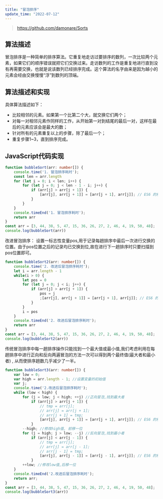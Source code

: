 ```yaml
---
title: "冒泡排序"
update_time: "2022-07-12"
---
```


> https://github.com/damonare/Sorts

## 算法描述

冒泡排序是一种简单的排序算法。它重复地走访过要排序的数列，一次比较两个元素，如果它们的顺序错误就把它们交换过来。走访数列的工作是重复地进行直到没有再需要交换，也就是说该数列已经排序完成。这个算法的名字由来是因为越小的元素会经由交换慢慢“浮”到数列的顶端。

## 算法描述和实现

具体算法描述如下：

- 比较相邻的元素。如果第一个比第二个大，就交换它们两个；
- 对每一对相邻元素作同样的工作，从开始第一对到结尾的最后一对，这样在最后的元素应该会是最大的数；
- 针对所有的元素重复以上的步骤，除了最后一个；
- 重复步骤1~3，直到排序完成。

## JavaScript代码实现

```typescript
function bubbleSort(arr: number[]) {
    console.time('1. 冒泡排序耗时');
    const len = arr.length
    for (let i = 0; i < len; i++) {
        for (let j = 0; j < len - 1 - i; j++) {
            if (arr[j] > arr[j + 1]) {
                [arr[j], arr[j + 1]] = [arr[j + 1], arr[j]]; // ES6 的解构来进行元素交换
            }
        }
    }
    console.timeEnd('1. 冒泡排序耗时');
    return arr
}
const arr = [3, 44, 38, 5, 47, 15, 36, 26, 27, 2, 46, 4, 19, 50, 48];
console.log(bubbleSort(arr))
```

改进冒泡排序： 设置一标志性变量pos,用于记录每趟排序中最后一次进行交换的位置。由于pos位置之后的记录均已交换到位,故在进行下一趟排序时只要扫描到pos位置即可。

```typescript
function bubbleSort2(arr: number[]) {
    console.time('2. 改进后冒泡排序耗时');
    let i = arr.length - 1
    while(i > 0) {
        let pos = 0
        for (let j = 0; j < i; j++) {
            if (arr[j] > arr[j + 1]) {
                pos = j
                ;[arr[j], arr[j + 1]] = [arr[j + 1], arr[j]]; // ES6 的解构来进行元素交换
            }
        }
        i = pos
    }
    console.timeEnd('2. 改进后冒泡排序耗时');
    return arr
}
const arr = [3, 44, 38, 5, 47, 15, 36, 26, 27, 2, 46, 4, 19, 50, 48];
console.log(bubbleSort2(arr))
```

传统冒泡排序中每一趟排序操作只能找到一个最大值或最小值,我们考虑利用在每趟排序中进行正向和反向两遍冒泡的方法一次可以得到两个最终值(最大者和最小者) , 从而使排序趟数几乎减少了一半。

```typescript
function bubbleSort3(arr: number[]) {
    var low = 0;
    var high = arr.length - 1; //设置变量的初始值
    var j;
    console.time('2.改进后冒泡排序耗时');
    while (low < high) {
        for (j = low; j < high; ++j) //正向冒泡,找到最大者
            if (arr[j] > arr[j + 1]) {
                // tmp = arr[j];
                // arr[j] = arr[j + 1];
                // arr[j + 1] = tmp;
                [arr[j], arr[j + 1]] = [arr[j + 1], arr[j]]; // ES6 的解构来进行元素交换
            }
        --high; //修改high值, 前移一位
        for (j = high; j > low; --j) //反向冒泡,找到最小者
            if (arr[j] < arr[j - 1]) {
                // tmp = arr[j];
                // arr[j] = arr[j - 1];
                // arr[j - 1] = tmp;
                [arr[j], arr[j - 1]] = [arr[j - 1], arr[j]]; // ES6 的解构来进行元素交换
            }
        ++low; //修改low值,后移一位
    }
    console.timeEnd('2.改进后冒泡排序耗时');
    return arr;
}
const arr = [3, 44, 38, 5, 47, 15, 36, 26, 27, 2, 46, 4, 19, 50, 48];
console.log(bubbleSort3(arr))
```